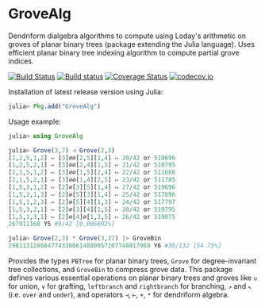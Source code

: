 # GroveAlg
 Dendriform dialgebra algorithms to compute using Loday's arithmetic on groves of planar binary trees (package extending the Julia language). Uses efficient planar binary tree indexing algorithm to compute partial grove indices.

[![Build Status](https://travis-ci.org/chakravala/GroveAlg.jl.svg?branch=master)](https://travis-ci.org/chakravala/GroveAlg.jl) [![Build status](https://ci.appveyor.com/api/projects/status/j7t3oc1doeot6i72?svg=true)](https://ci.appveyor.com/project/chakravala/grovealg-jl) [![Coverage Status](https://coveralls.io/repos/github/chakravala/GroveAlg.jl/badge.svg?branch=master)](https://coveralls.io/github/chakravala/GroveAlg.jl?branch=master) [![codecov.io](http://codecov.io/github/chakravala/GroveAlg.jl/coverage.svg?branch=master)](http://codecov.io/github/chakravala/GroveAlg.jl?branch=master)

Installation of latest release version using Julia:
```Julia
julia> Pkg.add("GroveAlg")
```
Usage example:
```Julia
julia> using GroveAlg

julia> Grove(3,7) ⊣ Grove(2,3)
[1,2,5,1,2] ↦ [3]∅∅[2,5][1,4] ↦ 20/42 or 510696
[1,2,5,2,1] ↦ [3]∅∅[2,4][1,5] ↦ 21/42 or 510795
[2,1,5,1,2] ↦ [3]∅∅[1,5][2,4] ↦ 22/42 or 511686
[2,1,5,2,1] ↦ [3]∅∅[1,4][2,5] ↦ 23/42 or 511785
[1,5,3,1,2] ↦ [2]∅[3][5][1,4] ↦ 27/42 or 519696
[1,5,2,1,3] ↦ [2]∅[5][3][1,4] ↦ 25/42 or 517896
[1,5,1,2,3] ↦ [2]∅[5][4][1,3] ↦ 24/42 or 517797
[1,5,3,2,1] ↦ [2]∅[3][4][1,5] ↦ 28/42 or 519795
[1,5,1,3,1] ↦ [2]∅[4]∅[1,3,5] ↦ 26/42 or 519075
267911168 Y5 #9/42 [0.006092%]

julia> Grove(2,3) * Grove(3,17) |> GroveBin
2981131286847743360614880957207748817969 Y6 #30/132 [54.75%]
```
Provides the types `PBTree` for planar binary trees, `Grove` for degree-invariant tree collections, and `GroveBin` to compress grove data. This package defines various essential operations on planar binary trees and groves like `∪` for union, `∨` for grafting, `leftbranch` and `rightbranch` for branching, `↗` and `↖` (i.e. `over` and `under`), and operators `⊣`, `⊢`, `+`, `*` for dendriform algebra.
